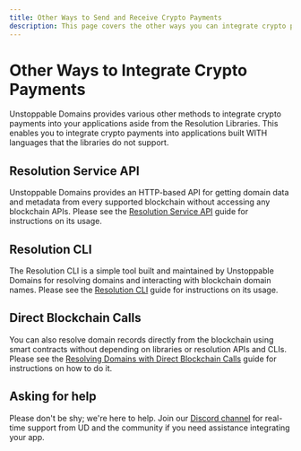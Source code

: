 ```yaml
---
title: Other Ways to Send and Receive Crypto Payments
description: This page covers the other ways you can integrate crypto payments into your applications.
---
```


# Other Ways to Integrate Crypto Payments

Unstoppable Domains provides various other methods to integrate crypto payments into your applications aside from the Resolution Libraries. This enables you to integrate crypto payments into applications built WITH languages that the libraries do not support.

## Resolution Service API

Unstoppable Domains provides an HTTP-based API for getting domain data and metadata from every supported blockchain without accessing any blockchain APIs. Please see the [Resolution Service API](../developer-toolkit/resolution-service-api/) guide for instructions on its usage.

## Resolution CLI

The Resolution CLI is a simple tool built and maintained by Unstoppable Domains for resolving domains and interacting with blockchain domain names. Please see the [Resolution CLI](../developer-toolkit/resolution-cli/) guide for instructions on its usage.

## Direct Blockchain Calls

You can also resolve domain records directly from the blockchain using smart contracts without depending on libraries or resolution APIs and CLIs. Please see the [Resolving Domains with Direct Blockchain Calls](../developer-toolkit/direct-blockchain-calls/resolve-unstoppable-domain-names/) guide for instructions on how to do it.

## Asking for help

Please don't be shy; we're here to help. Join our [Discord channel](https://discord.gg/b6ZVxSZ9Hn) for real-time support from UD and the community if you need assistance integrating your app.
